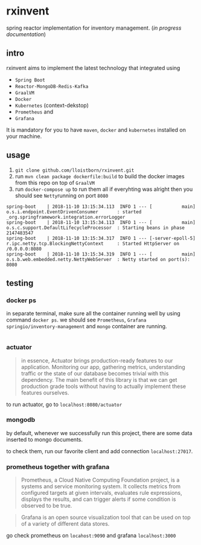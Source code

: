 # rxinvent
spring reactor implementation for inventory management. (*in progress documentation*)

## intro
rxinvent aims to implement the latest technology that integrated using 
- `Spring Boot` 
- `Reactor-MongoDB-Redis-Kafka` 
- `GraalVM` 
- `Docker` 
- `Kubernetes` (context-dekstop)
- `Prometheus` and 
- `Grafana`

It is mandatory for you to have `maven`, `docker` and `kubernetes` installed on your machine.

## usage
1. `git clone github.com/lloistborn/rxinvent.git`
2. run `mvn clean package dockerfile:build` to build the docker images from this repo on top of `GraalVM`
3. run `docker-compose up` to run them all
if everyhting was alright then you should see `Netty`running on port `8080`
```
spring-boot    | 2018-11-10 13:15:34.113  INFO 1 --- [           main] o.s.i.endpoint.EventDrivenConsumer       : started _org.springframework.integration.errorLogger
spring-boot    | 2018-11-10 13:15:34.113  INFO 1 --- [           main] o.s.c.support.DefaultLifecycleProcessor  : Starting beans in phase 2147483547
spring-boot    | 2018-11-10 13:15:34.317  INFO 1 --- [-server-epoll-5] r.ipc.netty.tcp.BlockingNettyContext     : Started HttpServer on /0.0.0.0:8080
spring-boot    | 2018-11-10 13:15:34.319  INFO 1 --- [           main] o.s.b.web.embedded.netty.NettyWebServer  : Netty started on port(s): 8080
```

## testing

### docker ps
in separate terminal, make sure all the container running well by using command `docker ps`. we should see `Prometheus`, `Grafana` `springio/inventory-management` and `mongo` container are running.
```

```

### actuator
> in essence, Actuator brings production-ready features to our application.
Monitoring our app, gathering metrics, understanding traffic or the state of our database becomes trivial with this dependency.
The main benefit of this library is that we can get production grade tools without having to actually implement these features ourselves.

to run actuator, go to `localhost:8080/actuator`

### mongodb
by default, whenever we successfully run this project, there are some data inserted to mongo documents.

to check them, run our favorite client and add connection `localhost:27017`.

### prometheus together with grafana
> Prometheus, a Cloud Native Computing Foundation project, is a systems and service monitoring system. It collects metrics from configured targets at given intervals, evaluates rule expressions, displays the results, and can trigger alerts if some condition is observed to be true.

> Grafana is an open source visualization tool that can be used on top of a variety of different data stores.

go check prometheus on `locahost:9090` and grafana `localhost:3000`

